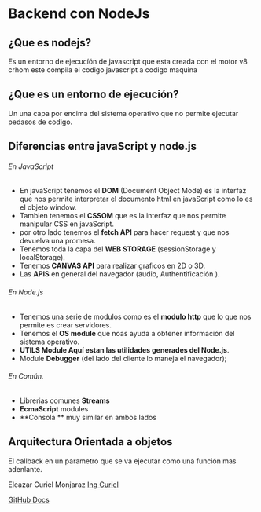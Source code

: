 # Backend con NodeJs

## ¿Que es nodejs?

Es un entorno de ejecucíón de javascript que esta creada con el motor v8 crhom este compila el codigo javascript a codigo maquina

## ¿Que es un entorno de ejecución?

Un una capa por encima del sistema operativo que no permite ejecutar pedasos de codigo.


## Diferencias entre javaScript y node.js

###### En JavaScript
- En javaScript tenemos el **DOM** (Document Object Mode) es la interfaz  que nos permite interpretar el documento html en javaScript como lo es el objeto window.
- Tambien tenemos el **CSSOM** que es la interfaz que nos permite manipular CSS en javaScript.
- por otro lado tenemos el **fetch API** para hacer request y que nos devuelva una promesa.
- Tenemos toda la capa del **WEB  STORAGE** (sessionStorage y localStorage).
- Tenemos **CANVAS API** para realizar graficos en 2D o 3D.
- Las **APIS** en general del navegador (audio, Authentificación ).

###### En Node.js
- Tenemos una serie de modulos como es el **modulo http** que lo que nos permite es crear servidores.
- Tenemos el **OS module** que noas ayuda a obtener información del sistema operativo.
- **UTILS Module Aquí estan las utilidades generades del Node.js**.
- Module **Debugger** (del lado del cliente lo maneja el navegador);

###### En Común.

- Librerias comunes **Streams**
- **EcmaScript** modules
- **Consola ** muy similar en ambos lados

## Arquitectura Orientada a objetos

  El callback en un parametro que se va ejecutar como una función mas adenlante.
  


Eleazar Curiel Monjaraz [Ing Curiel](https://ingcuriel.com/)

[GitHub Docs](https://docs.github.com/en/github/writing-on-github/)
